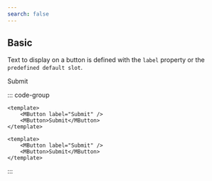 ```yaml
---
search: false
---
```


## Basic

Text to display on a button is defined with the `label` property or the `predefined default slot`.

<DemoContainer>
		<MButton label="Submit" />
		<MButton>Submit </MButton>
</DemoContainer>

::: code-group

```vue [Composition API]
<template>
	<MButton label="Submit" />
	<MButton>Submit</MButton>
</template>
```

```vue [Options API]
<template>
	<MButton label="Submit" />
	<MButton>Submit</MButton>
</template>
```

:::
